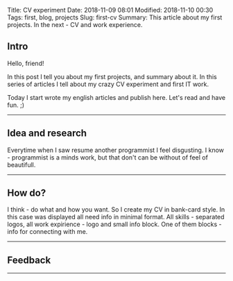 Title: CV experiment
Date: 2018-11-09 08:01
Modified: 2018-11-10 00:30
Tags: first, blog, projects
Slug: first-cv
Summary: This article about my first projects. In the next - CV and work experience.

## Intro

Hello, friend!

In this post I tell you about my first projects, and summary about it. In this series of articles I tell about my crazy CV experiment and first IT work.

Today I start wrote my english articles and publish here. Let's read and have fun. ;)

-----

## Idea and research

Everytime when I saw resume another programmist I feel disgusting. I know - programmist is a minds work, but that don't can be without of feel of beautifull.


-----

## How do?

I think - do what and how you want. So I create my CV in bank-card style. In this case was displayed all need info in minimal format.
All skills - separated logos, all work expirience - logo and small info block. One of them blocks - info for connecting with me.

-----

## Feedback



-----